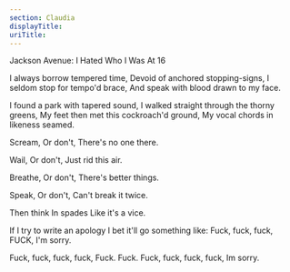 ```yaml
---
section: Claudia
displayTitle:
uriTitle:
---
```


Jackson Avenue: I Hated Who I Was At 16

I always borrow tempered time,
Devoid of anchored stopping-signs,
I seldom stop for tempo'd brace,
And speak with blood drawn to my face.

I found a park with tapered sound,
I walked straight through the thorny greens,
My feet then met this cockroach'd ground,
My vocal chords in likeness seamed.

Scream,
Or don't,
There's no one there.

Wail,
Or don't,
Just rid this air.

Breathe,
Or don't,
There's better things.

Speak,
Or don't,
Can't break it twice.

Then think
In spades
Like it's a vice.

If I try to write an apology
I bet it'll go something like:
Fuck, fuck, fuck, FUCK,
I'm sorry.

Fuck, fuck, fuck, fuck,
Fuck. Fuck.
Fuck, fuck, fuck, fuck,
Im sorry.